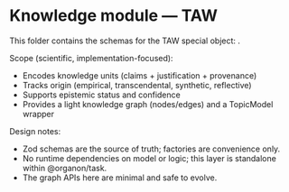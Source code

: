 Knowledge module — TAW <knowledge>
===================================

This folder contains the schemas for the TAW special object: <knowledge>.

Scope (scientific, implementation-focused):
- Encodes knowledge units (claims + justification + provenance)
- Tracks origin (empirical, transcendental, synthetic, reflective)
- Supports epistemic status and confidence
- Provides a light knowledge graph (nodes/edges) and a TopicModel wrapper

Design notes:
- Zod schemas are the source of truth; factories are convenience only.
- No runtime dependencies on model or logic; this layer is standalone within @organon/task.
- The graph APIs here are minimal and safe to evolve.

